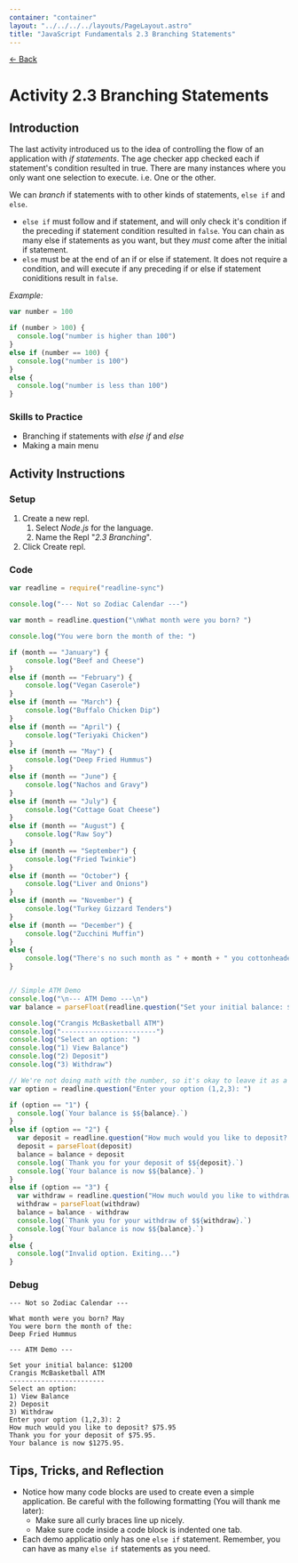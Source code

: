 ```yaml
---
container: "container"
layout: "../../../../layouts/PageLayout.astro"
title: "JavaScript Fundamentals 2.3 Branching Statements"
---
```


[← Back](/courses/javascript-fundamentals/)

# Activity 2.3 Branching Statements

## Introduction

The last activity introduced us to the idea of controlling the flow of an application with _if statements_. The age checker app checked each if statement's condition resulted in true. There are many instances where you only want one selection to execute. i.e. One or the other.

We can _branch_ if statements with to other kinds of statements, `else if` and `else`.

- `else if` must follow and if statement, and will only check it's condition if the preceding if statement condition resulted in `false`. You can chain as many else if statements as you want, but they _must_ come after the initial if statement.
- `else` must be at the end of an if or else if statement. It does not require a condition, and will execute if any preceding if or else if statement coniditions result in `false`.

_Example:_

```js
var number = 100

if (number > 100) {
  console.log("number is higher than 100")
} 
else if (number == 100) {
  console.log("number is 100")
} 
else {
  console.log("number is less than 100")
}
```

### Skills to Practice

- Branching if statements with _else if_ and _else_
- Making a main menu

## Activity Instructions

### Setup

1. Create a new repl.
   1. Select _Node.js_ for the language.
   2. Name the Repl "_2.3 Branching_".
2. Click Create repl.

### Code

```javascript
var readline = require("readline-sync")

console.log("--- Not so Zodiac Calendar ---")

var month = readline.question("\nWhat month were you born? ")

console.log("You were born the month of the: ")

if (month == "January") {
    console.log("Beef and Cheese")
}
else if (month == "February") {
    console.log("Vegan Caserole")
}
else if (month == "March") {
    console.log("Buffalo Chicken Dip")
}
else if (month == "April") {
    console.log("Teriyaki Chicken")
}
else if (month == "May") {
    console.log("Deep Fried Hummus")
}
else if (month == "June") {
    console.log("Nachos and Gravy")
}
else if (month == "July") {
    console.log("Cottage Goat Cheese")
}
else if (month == "August") {
    console.log("Raw Soy")
}
else if (month == "September") {
    console.log("Fried Twinkie")
}
else if (month == "October") {
    console.log("Liver and Onions")
}
else if (month == "November") {
    console.log("Turkey Gizzard Tenders")
}
else if (month == "December") {
    console.log("Zucchini Muffin")
}
else {
    console.log("There's no such month as " + month + " you cottonheaded ninnymuggins.")
}


// Simple ATM Demo
console.log("\n--- ATM Demo ---\n")
var balance = parseFloat(readline.question("Set your initial balance: $"))

console.log("Crangis McBasketball ATM")
console.log("------------------------")
console.log("Select an option: ")
console.log("1) View Balance")
console.log("2) Deposit")
console.log("3) Withdraw")

// We're not doing math with the number, so it's okay to leave it as a string.
var option = readline.question("Enter your option (1,2,3): ")

if (option == "1") {
  console.log(`Your balance is $${balance}.`)
} 
else if (option == "2") {
  var deposit = readline.question("How much would you like to deposit? $")
  deposit = parseFloat(deposit)
  balance = balance + deposit
  console.log(`Thank you for your deposit of $${deposit}.`)
  console.log(`Your balance is now $${balance}.`)
} 
else if (option == "3") {
  var withdraw = readline.question("How much would you like to withdraw? $")
  withdraw = parseFloat(withdraw)
  balance = balance - withdraw
  console.log(`Thank you for your withdraw of $${withdraw}.`)
  console.log(`Your balance is now $${balance}.`)
} 
else {
  console.log("Invalid option. Exiting...")
}
```

### Debug

```
--- Not so Zodiac Calendar ---

What month were you born? May
You were born the month of the: 
Deep Fried Hummus

--- ATM Demo ---

Set your initial balance: $1200
Crangis McBasketball ATM
------------------------
Select an option:
1) View Balance
2) Deposit
3) Withdraw
Enter your option (1,2,3): 2
How much would you like to deposit? $75.95
Thank you for your deposit of $75.95.
Your balance is now $1275.95.
```

## Tips, Tricks, and Reflection

- Notice how many code blocks are used to create even a simple application. Be careful with the following formatting (You will thank me later):
  - Make sure all curly braces line up nicely.
  - Make sure code inside a code block is indented one tab.
- Each demo applicatio only has one `else if` statement. Remember, you can have as many `else if` statements as you need.

